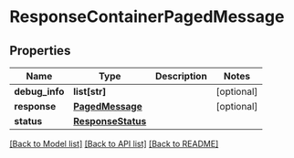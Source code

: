 # ResponseContainerPagedMessage

## Properties
Name | Type | Description | Notes
------------ | ------------- | ------------- | -------------
**debug_info** | **list[str]** |  | [optional] 
**response** | [**PagedMessage**](PagedMessage.md) |  | [optional] 
**status** | [**ResponseStatus**](ResponseStatus.md) |  | 

[[Back to Model list]](../README.md#documentation-for-models) [[Back to API list]](../README.md#documentation-for-api-endpoints) [[Back to README]](../README.md)


